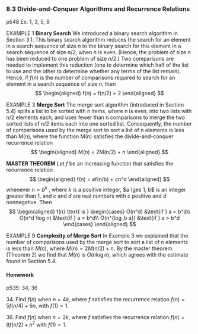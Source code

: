### 8.3 Divide-and-Conquer Algorithms and Recurrence Relations
p548
Ex: 1, 3, 5, 9

EXAMPLE 1
**Binary Search** We introduced a binary search algorithm in Section 3.1. This binary search algorithm reduces the search for an element in a search sequence of size $n$ to the binary search for this element in a search sequence of size $n/2$, when $n$ is even. (Hence, the problem of size $n$ has been reduced to one problem of size $n/2$.) Two comparisons are needed to implement this reduction (one to determine which half of the list to use and the other to determine whether any terms of the list remain). Hence, if $f (n)$ is the number of comparisons required to search for an element in a search sequence of size $n$, then
$$
\begin{aligned}
f(n) = f(n/2) + 2
\end{aligned}
$$

EXAMPLE 3
**Merge Sort** The merge sort algorithm (introduced in Section 5.4) splits a list to be sorted with n items, where n is even, into two lists with n/2 elements each, and uses fewer than n comparisons to merge the two sorted lists of n/2 items each into one sorted list. Consequently, the number of comparisons used by the merge sort to sort a list of n elements is less than M(n), where the function M(n) satisfies the divide-and-conquer recurrence relation
$$
\begin{aligned}
M(n) = 2M(n/2) + n
\end{aligned}
$$

**MASTER THEOREM** Let $f$ be an increasing function that satisfies the recurrence relation
$$
\begin{aligned}
f(n) = af(n/b) + cn^d
\end{aligned}
$$
whenever $n = b^k$ , where $k$ is a positive integer, $a \ges 1, b$ is an integer greater than 1, and $c$ and $d$ are real numbers with $c$ positive and $d$ nonnegative. Then
$$
\begin{aligned}
f(n) \text{ is } \begin{cases}
O(n^d) &\text{if } a < b^d\\
O(n^d \log n) &\text{if } a = b^d\\
O(n^{log_b a}) &\text{if } a > b^d
\end{cases}
\end{aligned}
$$

EXAMPLE 9
**Complexity of Merge Sort** In Example 3 we explained that the number of comparisons used by the merge sort to sort a list of n elements is less than $M(n)$, where $M(n) = 2M(n/2) + n$. By the master theorem (Theorem 2) we find that $M(n)$ is $O(n \log n)$, which agrees with the estimate found in Section 5.4.

#### Homework
p535: 34, 36

34\. Find $f(n)$ when $n = 4k$, where $f$ satisfies the recurrence relation $f(n) = 5f (n/4) + 6n$, with $f (1) = 1$.

36\. Find $f(n)$ when $n = 2k$, where $f$ satisfies the recurrence relation $f (n) = 8f (n/2) + n^2$ with $f (1) = 1$.
